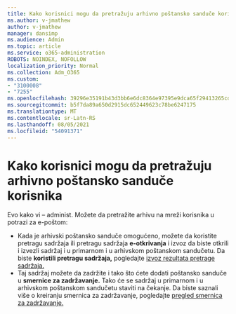 ```yaml
---
title: Kako korisnici mogu da pretražuju arhivno poštansko sanduče korisnika
ms.author: v-jmathew
author: v-jmathew
manager: dansimp
ms.audience: Admin
ms.topic: article
ms.service: o365-administration
ROBOTS: NOINDEX, NOFOLLOW
localization_priority: Normal
ms.collection: Adm_O365
ms.custom:
- "3100008"
- "7255"
ms.openlocfilehash: 39296e35191b43d3bb6e6dc8364e97395e9dca65f29413265cd5e7ef8a87828e
ms.sourcegitcommit: b5f7da89a650d2915dc652449623c78be6247175
ms.translationtype: MT
ms.contentlocale: sr-Latn-RS
ms.lasthandoff: 08/05/2021
ms.locfileid: "54091371"
---
```

# <a name="how-admins-can-search-a-users-archive-mailbox"></a>Kako korisnici mogu da pretražuju arhivno poštansko sanduče korisnika

Evo kako vi – administ. Možete da pretražite arhivu na mreži korisnika u potrazi za e-poštom:

* Kada je arhivski poštansko sanduče omogućeno, možete da koristite pretragu sadržaja ili pretragu sadržaja **e-otkrivanja** i izvoz da biste otkrili i izvezli sadržaj i u primarnom i u arhivskom poštanskom sandučetu.  Da biste **koristili pretragu sadržaja,** pogledajte [izvoz rezultata pretrage sadržaja.](https://docs.microsoft.com/office365/securitycompliance/export-search-results)
* Taj sadržaj možete da zadržite i tako što ćete dodati poštansko sanduče u **smernice za zadržavanje.** Tako će se sadržaj u primarnom i u arhivskom poštanskom sandučetu staviti na čekanje. Da biste saznali više o kreiranju smernica za zadržavanje, pogledajte [pregled smernica za zadržavanje.](https://docs.microsoft.com/office365/securitycompliance/retention-policies)
